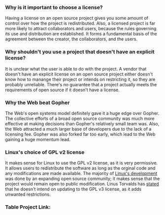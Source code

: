 ### Why is it important to choose a license?
Having a license on an open source project gives you some amount of control over how the project is redistributed. Also, a licensed project is far more likely to attract collaborators and users, because the rules governing its use and distribution are established. It forms a fundamental basis of the agreement between the creator, the collaborators, and the users.
### Why shouldn't you use a project that doesn't have an explicit license?
It is unclear what the user is able to do with the project. A vendor that doesn't have an explicit license on an open source project either doesn't know how to manange their project or intends on restricting it, so they are probably unreliable. There's no guarantee that a project actually meets the requirements of open source if it doesn't have a license.
### Why the Web beat Gopher
The Web's open systems model definitely gave it a huge edge over Gopher. The collective efforts of a broad open source community was much more effective at making decisions than Gopher's relatively small team was. Also, the Web attracted a much larger base of developers due to the lack of a licensing fee. Gopher was also forked far too early, which lead to the Web gaining a huge momentum lead.
### Linux's choice of GPL v2 license
It makes sense for Linux to use the GPL v2 license, as it is very permissive. It allows users to redistribute the software as long as the orginal code and any modifications are made available. The majority of [Linux's development](https://en.wikipedia.org/wiki/History_of_Linux) was done by an expanding open source community; it makes sense that the project would remain open to public modification. Linus Torvalds has [stated](https://en.wikipedia.org/wiki/Linux#Copyright,_trademark,_and_naming) that he doesn't intend on updating to the GPL v3 license, as it adds unwanted restrictions.
### Table Project Link:
